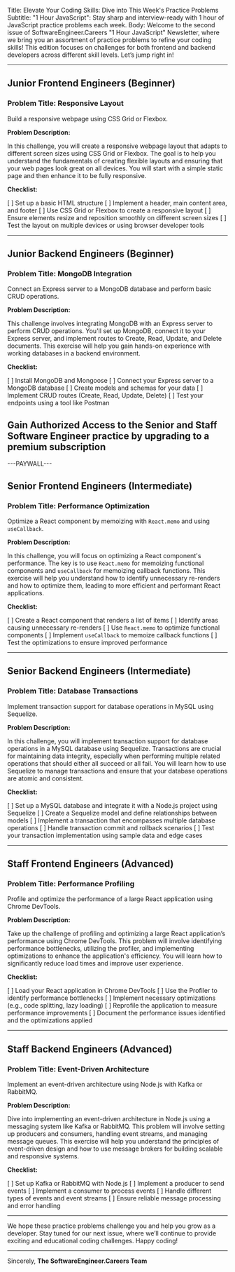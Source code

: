 Title: Elevate Your Coding Skills: Dive into This Week's Practice Problems
Subtitle: "1 Hour JavaScript": Stay sharp and interview-ready with 1 hour of JavaScript practice problems each week.
Body:
Welcome to the second issue of SoftwareEngineer.Careers "1 Hour JavaScript" Newsletter, where we bring you an assortment of practice problems to refine your coding skills! This edition focuses on challenges for both frontend and backend developers across different skill levels. Let’s jump right in!

---

## Junior Frontend Engineers (Beginner)

### Problem Title: Responsive Layout

Build a responsive webpage using CSS Grid or Flexbox.

**Problem Description:**

In this challenge, you will create a responsive webpage layout that adapts to different screen sizes using CSS Grid or Flexbox. The goal is to help you understand the fundamentals of creating flexible layouts and ensuring that your web pages look great on all devices. You will start with a simple static page and then enhance it to be fully responsive.

**Checklist:**

[ ] Set up a basic HTML structure
[ ] Implement a header, main content area, and footer
[ ] Use CSS Grid or Flexbox to create a responsive layout
[ ] Ensure elements resize and reposition smoothly on different screen sizes
[ ] Test the layout on multiple devices or using browser developer tools

---

## Junior Backend Engineers (Beginner)

### Problem Title: MongoDB Integration

Connect an Express server to a MongoDB database and perform basic CRUD operations.

**Problem Description:**

This challenge involves integrating MongoDB with an Express server to perform CRUD operations. You'll set up MongoDB, connect it to your Express server, and implement routes to Create, Read, Update, and Delete documents. This exercise will help you gain hands-on experience with working databases in a backend environment.

**Checklist:**

[ ] Install MongoDB and Mongoose
[ ] Connect your Express server to a MongoDB database
[ ] Create models and schemas for your data
[ ] Implement CRUD routes (Create, Read, Update, Delete)
[ ] Test your endpoints using a tool like Postman


## Gain Authorized Access to the Senior and Staff Software Engineer practice by upgrading to a premium subscription

---PAYWALL---

## Senior Frontend Engineers (Intermediate)

### Problem Title: Performance Optimization

Optimize a React component by memoizing with `React.memo` and using `useCallback`.

**Problem Description:**

In this challenge, you will focus on optimizing a React component's performance. The key is to use `React.memo` for memoizing functional components and `useCallback` for memoizing callback functions. This exercise will help you understand how to identify unnecessary re-renders and how to optimize them, leading to more efficient and performant React applications.

**Checklist:**

[ ] Create a React component that renders a list of items
[ ] Identify areas causing unnecessary re-renders
[ ] Use `React.memo` to optimize functional components
[ ] Implement `useCallback` to memoize callback functions
[ ] Test the optimizations to ensure improved performance

---

## Senior Backend Engineers (Intermediate)

### Problem Title: Database Transactions

Implement transaction support for database operations in MySQL using Sequelize.

**Problem Description:**

In this challenge, you will implement transaction support for database operations in a MySQL database using Sequelize. Transactions are crucial for maintaining data integrity, especially when performing multiple related operations that should either all succeed or all fail. You will learn how to use Sequelize to manage transactions and ensure that your database operations are atomic and consistent.

**Checklist:**

[ ] Set up a MySQL database and integrate it with a Node.js project using Sequelize
[ ] Create a Sequelize model and define relationships between models
[ ] Implement a transaction that encompasses multiple database operations
[ ] Handle transaction commit and rollback scenarios
[ ] Test your transaction implementation using sample data and edge cases

---

## Staff Frontend Engineers (Advanced)

### Problem Title: Performance Profiling

Profile and optimize the performance of a large React application using Chrome DevTools.

**Problem Description:**

Take up the challenge of profiling and optimizing a large React application’s performance using Chrome DevTools. This problem will involve identifying performance bottlenecks, utilizing the profiler, and implementing optimizations to enhance the application's efficiency. You will learn how to significantly reduce load times and improve user experience.

**Checklist:**

[ ] Load your React application in Chrome DevTools
[ ] Use the Profiler to identify performance bottlenecks
[ ] Implement necessary optimizations (e.g., code splitting, lazy loading)
[ ] Reprofile the application to measure performance improvements
[ ] Document the performance issues identified and the optimizations applied

---

## Staff Backend Engineers (Advanced)

### Problem Title: Event-Driven Architecture

Implement an event-driven architecture using Node.js with Kafka or RabbitMQ.

**Problem Description:**

Dive into implementing an event-driven architecture in Node.js using a messaging system like Kafka or RabbitMQ. This problem will involve setting up producers and consumers, handling event streams, and managing message queues. This exercise will help you understand the principles of event-driven design and how to use message brokers for building scalable and responsive systems.

**Checklist:**

[ ] Set up Kafka or RabbitMQ with Node.js
[ ] Implement a producer to send events
[ ] Implement a consumer to process events
[ ] Handle different types of events and event streams
[ ] Ensure reliable message processing and error handling

---

We hope these practice problems challenge you and help you grow as a developer. Stay tuned for our next issue, where we’ll continue to provide exciting and educational coding challenges. Happy coding!

---

Sincerely,
**The SoftwareEngineer.Careers Team**